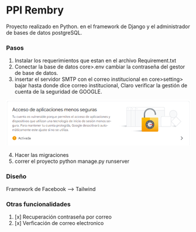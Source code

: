 # PPI Rembry

Proyecto realizado en Python. en el framework de Django y el administrador de bases de datos postgreSQL.

### Pasos

1. Instalar los requerimientos que estan en el archivo Requirement.txt
2. Conectar la base de datos core>.env cambiar la contraseña del gestor de base de datos.
3. insertar el servidor SMTP con el correo institucional en core>setting> bajar hasta donde dice correo institucional, Claro verificar la gestión de cuenta de la seguridad de GOOGLE.

![](docs/v1.png)

4. Hacer las migraciones
5. correr el proyecto python manage.py runserver


### Diseño

Framework de Facebook --> Tailwind

### Otras funcionalidades

1. [x] Recuperación contraseña por correo
1. [x] Verficación de correo electronico



